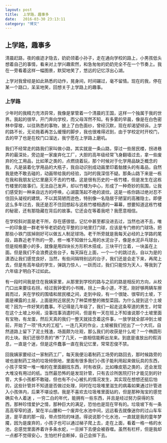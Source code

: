 ```yaml
---
layout: post
title:  上学路，趣事多
date:   2016-03-30 23:13:11
category: "博文"
---
```

## 上学路，趣事多

清晨赶路，夜的痕迹才隐去，奶奶领着小孙子，走在通向学校的路上，小男孩低头想着自己的事情，看来对上学兴趣索然，和急匆匆的奶奶完全不在一个节奏上。我在一旁看着这样一幅图景，默契地笑了，悠远的记忆浮出心湖。

上学对我曾经是如此熟悉的动作，晃身间，时间碾过，毫不留情。现在的我，停在某一个路口，呆呆地笑，回想关于上学路上的趣事。

### 上学路

少年时的我精力充沛异常，我像是掌管着一个清晨的王国，这样一个独属于我的世界。我起的很早，开门奔向学校，而父母浑然不知。有多雾的早晨，像是在白色密林中穿梭，以往熟悉的事物，披上了白色面纱，曾经沉默，现在却渴望倾诉。上学的路不长，无论拖着再怎么缓慢的脚步，我也很难得迟到，由于学校定时开校门，去的早了也是在校门口溜达，我宁愿在上学路上磨叽。

我们不经常走的路我们家叫做小路，其实就是一条山路，穿过一些居民楼，拐进巷弄的最深处，旁边是一家废弃化工厂，大胆的高年级经常飞身翻墙过去，拿一些废弃的化工用品，比如苯之类的，点燃烧着玩，那个时候对于化学用品缺乏概念的我，凡是装着化学用品的大瓶子，我自动识别成动画里印着骷髅头的有毒品，自然我是绝不敢去碰的，动画带给我的经验，当时的我深信不疑。那条山路下来是一栋在我和我朋友记忆里磨灭不去的竹楼。这是很有历史的一栋竹楼，但是发生在这栋竹楼里的故事们，无法自己发声，却以竹楼为中心，形成了一种奇妙的氛围，让我们感受到一种来自远方的呼唤，心湖震荡起不绝的波纹。这是一栋你路过绝对忍不住回头凝视的建筑，不以其简陋而逊色，特别像一名隐居于陋室的高雅隐士。即便这么多年过去，我还是忍不住回想起与这栋竹楼相遇的一幕幕，想要知道这栋竹楼的秘密，还有那隐藏在背后的故事。它还会在等着我吧？我愿意相信。

在学校斜对面是老干所，存在感很低，记忆中甚至都没进去过，当然也进不去，唯一的印象是一群老爷爷老奶奶在平整的沙地里打门球，应该是专门修的门球场，把那些小铁门拔掉刚好可以做五人制足球场。老干所旁就是我每天必经的上学路的尾段，路靠近老干所的一旁，修一堆不知做什么用的水泥台子，像是水泥乒乓球台，但是规格要小的多，就像是用四块长方形积木搭成，三块平行立着，一块盖在上面。但是我们不会浪费这些台子，每天踩在上面，一个一个的跳过去，自以为是的潇洒让我们感觉良好，当然，有些间隔特别远的台子，我们还是会走下来，再爬上去，但是有高年级的学生，弹跳力惊人，一跃而过，我们只能惊为天人，等我到了六年级才明白不过如此。

有一段时间我是住在我姨家里，从那里到学校的路与之前的路是相反的方向，从校门口出来要往右拐，经过我钟爱的小书摊，拐上一条小道，不宽，刚好够两辆车擦肩而过，夹在学校的围墙和居民楼之间，走到中段，有一个很陡、很窄的土坡，下面是裸露的土层，上面是附近居民为了种菜修整的微型菜园。为什么提到这个土坡呢？因为一件好笑的蠢事。不记得是几年级了，我们一起走这条窄道的男生，时常在这个土坡上吵闹，没事找事消遣时间，但是有一天在班上不知谁说那个土坡里面有宝物，有龙蛋，然后天真的我们一整天就挂念着这件事，一放学就全部冲到土坡前，开始了一项“伟大的工程”。一连几天的作业，土坡被我们挖出了一个大坑，自然道路上留下了泥土残渣，场面颇为壮观，那么我们的收获是什么呢？一个椭圆形的土块。我们还很尽责的“养”了几天，一直相信能孵出龙来。到底是谁放出的假消息，一直是个迷，但是这件蠢事一直在我记忆里，常常忍俊不禁。

回我姨家要经过一家制药工厂，每天我便沿着制药工场旁的路回去，那时候路旁的坡也是制药工场的垃圾倾倒地，里面有很多我们小孩子能利用起来做玩具的东西，小孩子常常一堆一堆的在里面翻找东西，时有收获，比如橡皮筋之类的，还会发现大堆没有用过的纸。当然最恐怖的是发现针管，只有去诊所医院打针才能见到的针管，大多小孩都不敢碰，但也有不小心被扎的情况发生，其实现在想想还挺后怕的，这些针管并不知道是否做过处理，同时在垃圾堆里滋生的病毒如果通过针管进入小孩体内，后果不堪设想。我是不喜欢去垃圾堆里面钻的，但是那种淘宝的感觉确实令人着迷 ，一穷二白的年代，能拥有一些东西，并且是经过努力获得的东西，那种珍惜爱护之情，那种巨大的满足，恐怕也是现在罕有的。垃圾坡下有一条高高窄窄的道，架在半山腰和一个废弃化水池中间，远远看去就像迷你的过山车车道，是平直的那一段，带点惊险的味道。得说说那个化水池，一直就是我的童年梦魇，因为是废弃的，小孩子也可以通过梯子爬上去，走在上面，看着一格一格的水池，总感觉里面养着许多条水蛇，一旦掉下去便会被吞噬。虽然有栏杆，但是我却一点都不觉得安心，生怕栏杆会断掉，自己会摔下去。